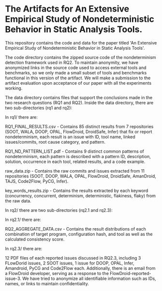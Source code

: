# The Artifacts for An Extensive Empirical Study of Nondeterministic Behavior in Static Analysis Tools.

This repository contains the code and data for the paper titled 'An Extensive Empirical Study of Nondeterministic Behavior in Static Analysis Tools'. 

The code directory contains the zipped source code of the nondeterminism detection framework used in RQ2. To maintain anonymity, we have anonymized links in the source code used to access external tools and benchmarks, so we only made a small subset of tools and benchmarks functional in this version of the artifact. We will make a submission to the artifact evaluation upon acceptance of our paper with all the experiments working.

The data directory contains files that support the conclusions made in the two research questions (RQ1 and RQ2). Inside the data directory, there are two sub-directories (rq1 and rq2):

In rq1/ there are:

RQ1_FINAL_RESULTS.csv - Contains 85 distinct results from 7 repositories (SOOT, WALA, DOOP, OPAL, FlowDroid, DroidSafe, Infer) that fix or report nondeterminism, each result is an issue with ID, tool name, linked issues/commits, root cause category, and pattern.

RQ1_ND_PATTERN_LIST.pdf - Contains 9 distinct common patterns of nondeterminism, each pattern is described with a pattern ID, description, solution, occurrence in each tool, related results, and a code example.

raw_data.zip - Contains the raw commits and issues extracted from 11 repositories (SOOT, DOOP, WALA, OPAL, FlowDroid, DroidSafe, AmanDroid, TAJS, Code2Flow, PyCG, Infer).

key_words_results.zip - Contains the results extracted by each keyword (concurrency, concurrent, determinism, deterministic, flakiness, flaky) from the raw data.

In rq2/ there are two sub-directories (rq2.1 and rq2.3):

In rq2.1/ there are:

RQ2_AGGREGATE_DATA.csv - Contains the result distributions of each combination of target program, configuration hash, and tool as well as the calculated consistency score.

In rq2.3/ there are:

12 PDF files of each reported issues discussed in RQ2.3, including 3 FLowDorid issues, 2 SOOT issues, 1 issue for DOOP, OPAL, Infer, Amandroid, PyCG and Code2Flow each. Additionally, there is an email from a FlowDroid developer, serving as a response to the FlowDroid-reported-issue-3. We have tried to anonymize all identifiable information such as IDs, names, or links to maintain confidentiality.

